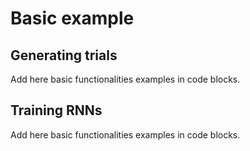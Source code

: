 # Basic example

## Generating trials

Add here basic functionalities examples in code blocks.

## Training RNNs

Add here basic functionalities examples in code blocks.
